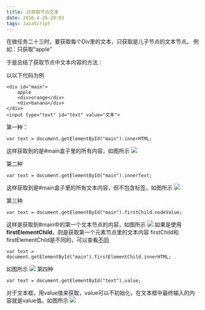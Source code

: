 ```yaml
---
title: JS获取节点文本
date: 2016-4-26 20:03
tags: JavaScript
---
```


在做任务二十三时，要获取每个Div里的文本，只获取是儿子节点的文本节点。
例如：只获取“apple”

于是总结了获取节点中文本内容的方法：

以以下代码为例
```
<div id="main">
	apple
	<div>orange</div>
	<div>banana</div>
</div>
<input type="text" id="text" value="文本">
```
第一种：
```
var text = document.getElementById("main").innerHTML;
```
这样获取到的是#main盒子里的所有内容，如图所示
<img src="http://7xslws.com2.z0.glb.clouddn.com/1.png">

第二种
```
var text = document.getElementById("main").innerText;
```
<!--more-->
这样获取到是#main盒子里的所有文本内容，但不包含标签，如图所示
<img src="http://7xslws.com2.z0.glb.clouddn.com/2.png">

第三种
```
var text = document.getElementById("main").firstChild.nodeValue;
```
这样是获取到#main中的第一个文本节点的内容，如图所示
<img src="http://7xslws.com2.z0.glb.clouddn.com/3.1.png">
如果是使用<strong>firstElementChild</strong>，则是获取第一个元素节点里的文本内容
firstChild和firstElementChild是不同的，可以查看<a href="http://maxiuli.com/2016/04/12/firstChild%E5%92%8CfirstElementChild%E7%9A%84%E5%8C%BA%E5%88%AB/">不同</a>
```
var text = document.getElementById("main").firstElementChild.innerHTML;
```
如图所示
<img src="http://7xslws.com2.z0.glb.clouddn.com/3.2.png">
第四种
```
var text = document.getElementById("text").value;
```
对于文本框，用value值来获取，value可以不初始化，在文本框中最终输入的内容就是value值。如图所示
<img src="http://7xslws.com2.z0.glb.clouddn.com/4.png">


